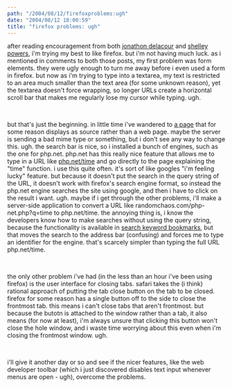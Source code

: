 ```yaml
---
path: "/2004/08/12/firefoxproblems:ugh" 
date: "2004/08/12 18:00:59" 
title: "firefox problems: ugh" 
---
```

<p>after reading encouragement from both <a href="http://weblog.delacour.net/archives/2004/08/the_possibilities_of_firefox_search.php">jonathon delacour</a> and <a href="http://weblog.burningbird.net/archives/2004/08/12/new-tech-toys/">shelley powers</a>, i'm trying my best to like firefox. but i'm not having much luck. as i mentioned in comments to both those posts, my first problem was form elements. they were ugly enough to turn me away before i even used a form in firefox. but now as i'm trying to type into a textarea, my text is restricted to an area much smaller than the text area (for some unknown reason), yet the textarea doesn't force wrapping, so longer URLs create a horizontal scroll bar that makes me regularly lose my cursor while typing. ugh.</p><br><p>but that's just the beginning. in little time i've wandered to <a href="http://mis.bus.sfu.ca/tutorials/MSAccess/tutorials_main.asp">a page</a> that for some reason displays as source rather than a web page. maybe the server is sending a bad mime type or something, but i don't see any way to change this. ugh. the search bar is nice, so i installed a bunch of engines, such as the one for php.net. php.net has this really nice feature that allows me to type in a URL like <a href="http://www.php.net/time">php.net/time</a> and go directly to the page explaining the "time" function. i use this quite often. it's sort of like googles "i'm feeling lucky" feature. but because it doesn't put the search in the query string of the URL, it doesn't work with firefox's search engine format, so instead the php.net engine searches the site using google, and then i have to click on the result i want. ugh. maybe if i get through the other problems, i'll make a server-side application to convert a URL like randomchaos.com/php-net.php?q=time to php.net/time. the annoying thing is, i know the developers know how to make searches without using the query string, because the functionality is available in <a href="http://www.mozilla.org/docs/end-user/keywords.html">search keyword bookmarks</a>, but that moves the search to the address bar (confusing) and forces me to type an identifier for the engine. that's scarcely  simpler than typing the full URL php.net/time.</p><br><p>the only other problem i've had (in the less than an hour i've been using firefox) is the user interface for closing tabs. safari takes the (i think) rational approach of putting the tab close button on the tab to be closed. firefox for some reason has a single button off to the side to close the frontmost tab. this means i can't close tabs that aren't frontmost. but because the butotn is attached to the window rather than a tab, it also means (for now at least), i'm always unsure that clicking this button won't close the hole window, and i waste time worrying about this even when i'm closing the frontmost window. ugh.</p><br><p>i'll give it another day or so and see if the nicer features, like the web developer toolbar (which i just discovered disables text input whenever menus are open - ugh), overcome the problems.</p>